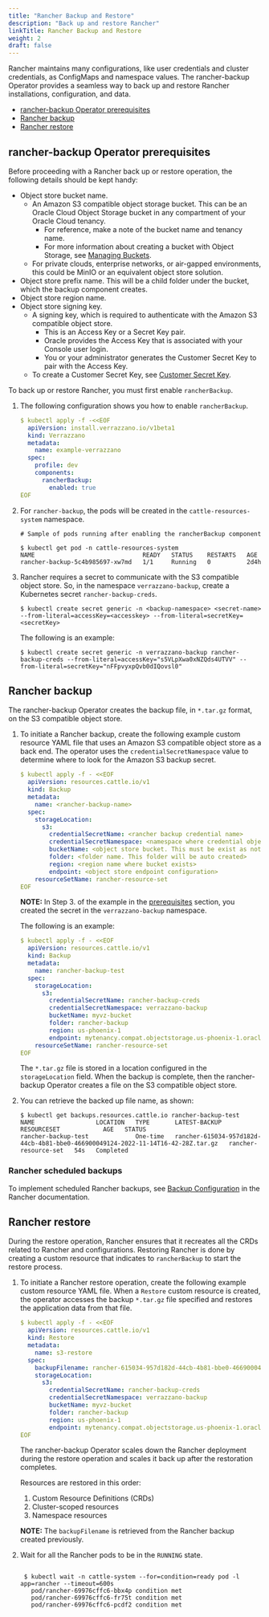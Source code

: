 ```yaml
---
title: "Rancher Backup and Restore"
description: "Back up and restore Rancher"
linkTitle: Rancher Backup and Restore
weight: 2
draft: false
---
```


Rancher maintains many configurations, like user credentials and cluster credentials, as ConfigMaps and namespace values. The
rancher-backup Operator provides a seamless way to back up and restore Rancher installations, configuration, and data.

- [rancher-backup Operator prerequisites](#rancher-backup-operator-prerequisites)
- [Rancher backup](#rancher-backup)
- [Rancher restore](#rancher-restore)


## rancher-backup Operator prerequisites

Before proceeding with a Rancher back up or restore operation, the following details should be kept handy:

- Object store bucket name.
    - An Amazon S3 compatible object storage bucket. This can be an Oracle Cloud Object Storage bucket in any compartment of your Oracle Cloud tenancy.
        - For reference, make a note of the bucket name and tenancy name.
        - For more information about creating a bucket with Object Storage, see [Managing Buckets](https://docs.oracle.com/en-us/iaas/Content/Object/Tasks/managingbuckets.htm).
    - For private clouds, enterprise networks, or air-gapped environments, this could be MinIO or an equivalent object store solution.
- Object store prefix name. This will be a child folder under the bucket, which the backup component creates.
- Object store region name.
- Object store signing key.
    - A signing key, which is required to authenticate with the Amazon S3 compatible object store.
        - This is an Access Key or a Secret Key pair.
        - Oracle provides the Access Key that is associated with your Console user login.
        - You or your administrator generates the Customer Secret Key to pair with the Access Key.
    - To create a Customer Secret Key, see [Customer Secret Key](https://docs.oracle.com/en-us/iaas/Content/Identity/Tasks/managingcredentials.htm#create-secret-key).


To back up or restore Rancher, you must first enable `rancherBackup`.

1. The following configuration shows you how to enable `rancherBackup`.

    ```yaml
    $ kubectl apply -f -<<EOF
      apiVersion: install.verrazzano.io/v1beta1
      kind: Verrazzano
      metadata:
        name: example-verrazzano
      spec:
        profile: dev
        components:    
          rancherBackup:
            enabled: true
    EOF
    ```

2. For `rancher-backup`, the pods will be created in the `cattle-resources-system` namespace.

    ```shell
    # Sample of pods running after enabling the rancherBackup component

    $ kubectl get pod -n cattle-resources-system
    NAME                              READY   STATUS    RESTARTS   AGE
    rancher-backup-5c4b985697-xw7md   1/1     Running   0          2d4h

    ```

3. Rancher requires a secret to communicate with the S3 compatible object store. So, in the namespace `verrazzano-backup`, create a Kubernetes secret `rancher-backup-creds`.

    ```shell
    $ kubectl create secret generic -n <backup-namespace> <secret-name> --from-literal=accessKey=<accesskey> --from-literal=secretKey=<secretKey>
    ```

    The following is an example:
    ```shell
    $ kubectl create secret generic -n verrazzano-backup rancher-backup-creds --from-literal=accessKey="s5VLpXwa0xNZQds4UTVV" --from-literal=secretKey="nFFpvyxpQvb0dIQovsl0"
    ```


## Rancher backup

The rancher-backup Operator creates the backup file, in `*.tar.gz` format, on the S3 compatible object store.

1. To initiate a Rancher backup, create the following example custom resource YAML file that uses an Amazon S3 compatible object store as a back end.
   The operator uses the `credentialSecretNamespace` value to determine where to look for the Amazon S3 backup secret.

    ```yaml
    $ kubectl apply -f - <<EOF
      apiVersion: resources.cattle.io/v1
      kind: Backup
      metadata:
        name: <rancher-backup-name>
      spec:
        storageLocation:
          s3:
            credentialSecretName: <rancher backup credential name>
            credentialSecretNamespace: <namespace where credential object was created>
            bucketName: <object store bucket. This must be exist as noted in pre-requisites section>
            folder: <folder name. This folder will be auto created>
            region: <region name where bucket exists>
            endpoint: <object store endpoint configuration>
        resourceSetName: rancher-resource-set
    EOF
    ```

    **NOTE:** In Step 3. of the example in the [prerequisites](#rancher-backup-operator-prerequisites) section, you created the secret in the `verrazzano-backup` namespace.

    The following is an example:

    ```yaml
    $ kubectl apply -f - <<EOF
      apiVersion: resources.cattle.io/v1
      kind: Backup
      metadata:
        name: rancher-backup-test
      spec:
        storageLocation:
          s3:
            credentialSecretName: rancher-backup-creds
            credentialSecretNamespace: verrazzano-backup
            bucketName: myvz-bucket
            folder: rancher-backup
            region: us-phoenix-1
            endpoint: mytenancy.compat.objectstorage.us-phoenix-1.oraclecloud.com
        resourceSetName: rancher-resource-set
    EOF
    ```

    The `*.tar.gz` file is stored in a location configured in the `storageLocation` field.
    When the backup is complete, then the rancher-backup Operator creates a file on the S3 compatible object store.

2. You can retrieve the backed up file name, as shown:

    ```shell
    $ kubectl get backups.resources.cattle.io rancher-backup-test
    NAME                 LOCATION   TYPE       LATEST-BACKUP                                                                     RESOURCESET            AGE   STATUS
    rancher-backup-test             One-time   rancher-615034-957d182d-44cb-4b81-bbe0-466900049124-2022-11-14T16-42-28Z.tar.gz   rancher-resource-set   54s   Completed
    ```

### Rancher scheduled backups

To implement scheduled Rancher backups, see [Backup Configuration](https://rancher.com/docs/rancher/v2.5/en/backups/configuration/backup-config/) in the Rancher documentation.  


## Rancher restore

During the restore operation, Rancher ensures that it recreates all the CRDs related to Rancher and configurations.
Restoring Rancher is done by creating a custom resource that indicates to `rancherBackup` to start the restore process.

1. To initiate a Rancher restore operation, create the following example custom resource YAML file.
   When a `Restore` custom resource is created, the operator accesses the backup `*.tar.gz` file specified and restores the application data from that file.


   ```yaml
   $ kubectl apply -f - <<EOF
     apiVersion: resources.cattle.io/v1
     kind: Restore
     metadata:
       name: s3-restore
     spec:
       backupFilename: rancher-615034-957d182d-44cb-4b81-bbe0-466900049124-2022-11-14T16-42-28Z.tar.gz
       storageLocation:
         s3:
           credentialSecretName: rancher-backup-creds
           credentialSecretNamespace: verrazzano-backup
           bucketName: myvz-bucket
           folder: rancher-backup
           region: us-phoenix-1
           endpoint: mytenancy.compat.objectstorage.us-phoenix-1.oraclecloud.com
   EOF
   ```

   The rancher-backup Operator scales down the Rancher deployment during the restore operation and scales it back up after the restoration completes.

   Resources are restored in this order:
   1. Custom Resource Definitions (CRDs)
   2. Cluster-scoped resources
   3. Namespace resources

   **NOTE:** The `backupFilename` is retrieved from the Rancher backup created previously.

2. Wait for all the Rancher pods to be in the `RUNNING` state.

   ```shell

    $ kubectl wait -n cattle-system --for=condition=ready pod -l app=rancher --timeout=600s
      pod/rancher-69976cffc6-bbx4p condition met
      pod/rancher-69976cffc6-fr75t condition met
      pod/rancher-69976cffc6-pcdf2 condition met
    ```
